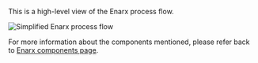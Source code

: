 This is a high-level view of the Enarx process flow.

![Simplified Enarx process flow](https://raw.githubusercontent.com/enarx/enarx.github.io/main/assets/images/simplified-enarx-flow.png)

For more information about the components mentioned, please refer back to [Enarx components page](Components).
